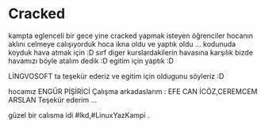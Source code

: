 Cracked
=======
kampta eglenceli bir gece yine cracked yapmak isteyen öğrenciler hocanın aklını celmeye calışıyorduk
hoca ikna oldu ve yaptık oldu ... kodunuda koyduk hava atmak için :D
sırf diger kurslardakilerin havasına karşılık bizde havamızı böyle atalım dedik :D 
egitim için yaptık :D

LİNGVOSOFT ta teşekür ederiz ve egitim için oldugunu söyleriz :D 


hocamız ENGÜR PİŞİRİCİ 
Çalışma arkadaslarım : EFE CAN İCÖZ,CEREMCEM ARSLAN Teşekür ederim ...

güzel bir calısma idi #lkd,#LinuxYazKampi .
